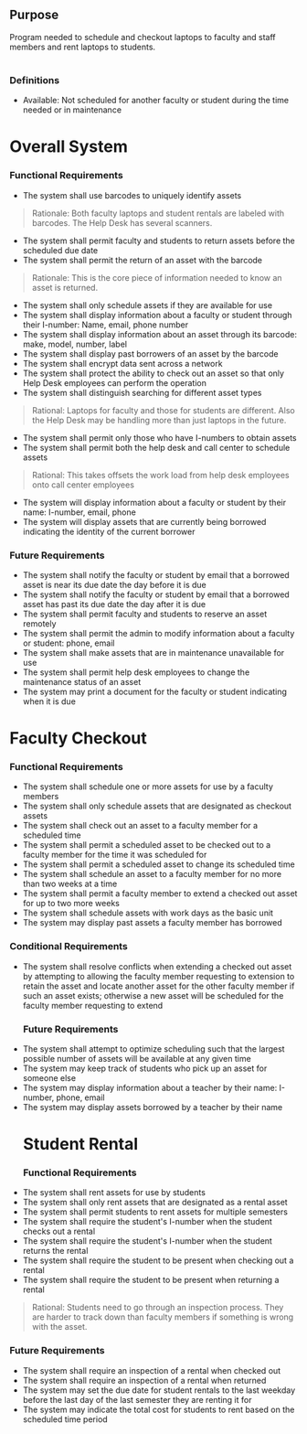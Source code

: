 <p>
<h2>Purpose</h2>
Program needed to schedule and checkout laptops to faculty and staff members and rent laptops to students.<br>
<br>
<h3>Definitions</h3>
<ul><li>Available: Not scheduled for another faculty or student during the time needed or in maintenance</li></ul>

<h1>Overall System</h1>
<h3>Functional Requirements</h3>
<ul><li>The system shall use barcodes to uniquely identify assets<br>
</li></ul><blockquote>Rationale: Both faculty laptops and student rentals are labeled with barcodes. The Help Desk has several scanners.<br>
</blockquote><ul><li>The system shall permit faculty and students to return assets before the scheduled due date<br>
</li><li>The system shall permit the return of an asset with the barcode<br>
</li></ul><blockquote>Rationale: This is the core piece of information needed to know an asset is returned.<br>
</blockquote><ul><li>The system shall only schedule assets if they are available for use<br>
</li><li>The system shall display information about a faculty or student through their I-number: Name, email, phone number<br>
</li><li>The system shall display information about an asset through its barcode: make, model, number, label<br>
</li><li>The system shall display past borrowers of an asset by the barcode<br>
</li><li>The system shall encrypt data sent across a network<br>
</li><li>The system shall protect the ability to check out an asset so that only Help Desk employees can perform the operation<br>
</li><li>The system shall distinguish searching for different asset types<br>
</li></ul><blockquote>Rational: Laptops for faculty and those for students are different. Also the Help Desk may be handling more than just laptops in the future.<br>
</blockquote><ul><li>The system shall permit only those who have I-numbers to obtain assets<br>
</li><li>The system shall permit both the help desk and call center to schedule assets<br>
</li></ul><blockquote>Rational: This takes offsets the work load from help desk employees onto call center employees<br>
</blockquote><ul><li>The system will display information about a faculty or student by their name: I-number, email, phone<br>
</li><li>The system will display assets that are currently being borrowed indicating the identity of the current borrower</li></ul>

<h3>Future Requirements</h3>
<ul><li>The system shall notify the faculty or student by email that a borrowed asset is near its due date the day before it is due<br>
</li><li>The system shall notify the faculty or student by email that a borrowed asset has past its due date the day after it is due<br>
</li><li>The system shall permit faculty and students to reserve an asset remotely<br>
</li><li>The system shall permit the admin to modify information about a faculty or student: phone, email<br>
</li><li>The system shall make assets that are in maintenance unavailable for use<br>
</li><li>The system shall permit help desk employees to change the maintenance status of an asset<br>
</li><li>The system may print a document for the faculty or student indicating when it is due</li></ul>


<h1>Faculty Checkout</h1>
<h3>Functional Requirements</h3>
<ul><li>The system shall schedule one or more assets for use by a faculty members<br>
</li><li>The system shall only schedule assets that are designated as checkout assets<br>
</li><li>The system shall check out an asset to a faculty member for a scheduled time<br>
</li><li>The system shall permit a scheduled asset to be checked out to a faculty member for the time it was scheduled for<br>
</li><li>The system shall permit a scheduled asset to change its scheduled time<br>
</li><li>The system shall schedule an asset to a faculty member for no more than two weeks at a time<br>
</li><li>The system shall permit a faculty member to extend a checked out asset for up to two more weeks<br>
</li><li>The system shall schedule assets with work days as the basic unit<br>
</li><li>The system may display past assets a faculty member has borrowed</li></ul>

<h3>Conditional Requirements</h3>
<ul><li>The system shall resolve conflicts when extending a checked out asset by attempting to allowing the faculty member requesting to extension to retain the asset and locate another asset for the other faculty member if such an asset exists; otherwise a new asset will be scheduled for the faculty member requesting to extend<br>
<h3>Future Requirements</h3>
</li><li>The system shall attempt to optimize scheduling such that the largest possible number of assets will be available at any given time<br>
</li><li>The system may keep track of students who pick up an asset for someone else<br>
</li><li>The system may display information about a teacher by their name: I-number, phone, email<br>
</li><li>The system may display assets borrowed by a teacher by their name<br>
<h1>Student Rental</h1>
<h3>Functional Requirements</h3>
</li><li>The system shall rent assets for use by students<br>
</li><li>The system shall only rent assets that are designated as a rental asset<br>
</li><li>The system shall permit students to rent assets for multiple semesters<br>
</li><li>The system shall require the student's I-number when the student checks out a rental<br>
</li><li>The system shall require the student's I-number when the student returns the rental<br>
</li><li>The system shall require the student to be present when checking out a rental<br>
</li><li>The system shall require the student to be present when returning a rental<br>
</li></ul><blockquote>Rational: Students need to go through an inspection process. They are harder to track down than faculty members if something is wrong with the asset.</blockquote>

<h3>Future Requirements</h3>
<ul><li>The system shall require an inspection of a rental when checked out<br>
</li><li>The system shall require an inspection of a rental when returned<br>
</li><li>The system may set the due date for student rentals to the last weekday before the last day of the last semester they are renting it for<br>
</li><li>The system may indicate the total cost for students to rent based on the scheduled time period